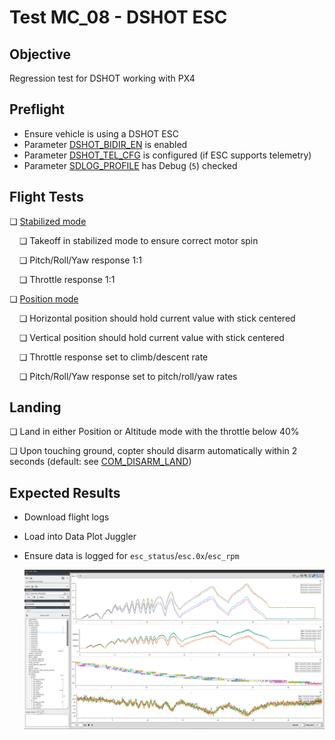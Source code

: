 # Test MC_08 - DSHOT ESC

## Objective

Regression test for DSHOT working with PX4

## Preflight

- Ensure vehicle is using a DSHOT ESC
- Parameter [DSHOT_BIDIR_EN](../advanced_config/parameter_reference.md#DSHOT_BIDIR_EN) is enabled
- Parameter [DSHOT_TEL_CFG](../advanced_config/parameter_reference.md#DSHOT_TEL_CFG) is configured (if ESC supports telemetry)
- Parameter [SDLOG_PROFILE](../advanced_config/parameter_reference.md#SDLOG_PROFILE) has Debug (`5`) checked

## Flight Tests

❏ [Stabilized mode](../flight_modes_mc/manual_stabilized.md)

&nbsp;&nbsp;&nbsp;&nbsp;❏ Takeoff in stabilized mode to ensure correct motor spin

&nbsp;&nbsp;&nbsp;&nbsp;❏ Pitch/Roll/Yaw response 1:1

&nbsp;&nbsp;&nbsp;&nbsp;❏ Throttle response 1:1

❏ [Position mode](../flight_modes_mc/position.md)

&nbsp;&nbsp;&nbsp;&nbsp;❏ Horizontal position should hold current value with stick centered

&nbsp;&nbsp;&nbsp;&nbsp;❏ Vertical position should hold current value with stick centered

&nbsp;&nbsp;&nbsp;&nbsp;❏ Throttle response set to climb/descent rate

&nbsp;&nbsp;&nbsp;&nbsp;❏ Pitch/Roll/Yaw response set to pitch/roll/yaw rates

## Landing

❏ Land in either Position or Altitude mode with the throttle below 40%

❏ Upon touching ground, copter should disarm automatically within 2 seconds (default: see [COM_DISARM_LAND](../advanced_config/parameter_reference.md#COM_DISARM_LAND))

## Expected Results

- Download flight logs
- Load into Data Plot Juggler
- Ensure data is logged for `esc_status`/`esc.0x`/`esc_rpm`

  ![Reference frames](../../assets/test_cards/dshot_log_output.png)
